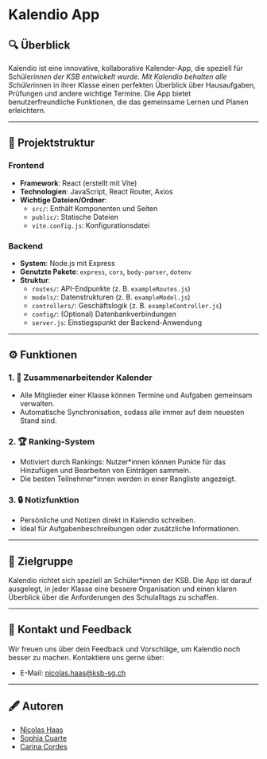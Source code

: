 # Kalendio App

## 🔍 Überblick
Kalendio ist eine innovative, kollaborative Kalender-App, die speziell für Schüler*innen der KSB entwickelt wurde. Mit Kalendio behalten alle Schüler*innen in ihrer Klasse einen perfekten Überblick über Hausaufgaben, Prüfungen und andere wichtige Termine. Die App bietet benutzerfreundliche Funktionen, die das gemeinsame Lernen und Planen erleichtern.

---

## 📂 **Projektstruktur**

### **Frontend**
- **Framework**: React (erstellt mit Vite)
- **Technologien**: JavaScript, React Router, Axios
- **Wichtige Dateien/Ordner**:
  - `src/`: Enthält Komponenten und Seiten
  - `public/`: Statische Dateien
  - `vite.config.js`: Konfigurationsdatei

### **Backend**
- **System**: Node.js mit Express
- **Genutzte Pakete**: `express`, `cors`, `body-parser`, `dotenv`
- **Struktur**:
  - `routes/`: API-Endpunkte (z. B. `exampleRoutes.js`)
  - `models/`: Datenstrukturen (z. B. `exampleModel.js`)
  - `controllers/`: Geschäftslogik (z. B. `exampleController.js`)
  - `config/`: (Optional) Datenbankverbindungen
  - `server.js`: Einstiegspunkt der Backend-Anwendung

 ---

## ⚙️ Funktionen

### 1. 📅 **Zusammenarbeitender Kalender**
- Alle Mitglieder einer Klasse können Termine und Aufgaben gemeinsam verwalten.
- Automatische Synchronisation, sodass alle immer auf dem neuesten Stand sind.

### 2. 🏆 **Ranking-System**
- Motiviert durch Rankings: Nutzer*innen können Punkte für das Hinzufügen und Bearbeiten von Einträgen sammeln.
- Die besten Teilnehmer*innen werden in einer Rangliste angezeigt.

### 3. 🔒 **Notizfunktion**
- Persönliche und Notizen direkt in Kalendio schreiben.
- Ideal für Aufgabenbeschreibungen oder zusätzliche Informationen.

---

## 🔖 Zielgruppe
Kalendio richtet sich speziell an Schüler*innen der KSB. Die App ist darauf ausgelegt, in jeder Klasse eine bessere Organisation und einen klaren Überblick über die Anforderungen des Schulalltags zu schaffen.

---

## 📢 Kontakt und Feedback
Wir freuen uns über dein Feedback und Vorschläge, um Kalendio noch besser zu machen. Kontaktiere uns gerne über:
- E-Mail: nicolas.haas@ksb-sg.ch

---

## 🖋 Autoren
- [Nicolas Haas](https://github.com/cpowern) 
- [Sophia Cuarte](https://github.com/SophiaCuarte) 
- [Carina Cordes](https://github.com/coerres)

